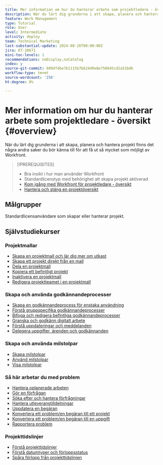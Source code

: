 ```yaml
---
title: Mer information om hur du hanterar arbete som projektledare - översikt
description: När du lärt dig grunderna i att skapa, planera och hantera projekt finns det några andra saker du bör känna till för att få ut så mycket som möjligt av Workfront.
feature: Work Management
type: Tutorial
role: User
level: Intermediate
activity: deploy
team: Technical Marketing
last-substantial-update: 2024-08-26T00:00:00Z
jira: KT-10671
mini-toc-levels: 1
recommendations: noDisplay,noCatalog
index: y
source-git-commit: 609df4be7b1115b7b624d9e8e758845cd2a51bdb
workflow-type: tm+mt
source-wordcount: '256'
ht-degree: 0%

---
```



# Mer information om hur du hanterar arbete som projektledare - översikt {#overview}

När du lärt dig grunderna i att skapa, planera och hantera projekt finns det några andra saker du bör känna till för att få ut så mycket som möjligt av Workfront.

>[!PREREQUISITES]
>
>* Bra insikt i hur man använder Workfront
>* Standardlicenstyp med behörighet att skapa projekt aktiverad
>* [Kom igång med Workfront för projektledare - översikt](https://experienceleague.adobe.com/?recommended=Workfront-U-1-2022.1.planners)
>* [Hantera och stäng en projektöversikt](https://experienceleague.adobe.com/?recommended=Workfront-U-1-2022.2.planners)


## Målgrupper

Standardlicensanvändare som skapar eller hanterar projekt.

## Självstudiekurser

### Projektmallar

* [Skapa en projektmall och lär dig mer om utkast](create-a-project-template.md)
* [Skapa ett projekt direkt från en mall](create-a-project-directly-from-a-template.md)
* [Dela en projektmall](share-a-project-template.md)
* [Kopiera ett befintligt projekt](/help/manage-work/manage-projects/copy-an-existing-project.md)
* [Inaktivera en projektmall](deactivate-a-project-template.md)
* [Redigera projektteamet i en projektmall](edit-the-project-team-in-a-project-template.md)


### Skapa och använda godkännandeprocesser

* [Skapa en godkännandeprocess för enstaka användning](create-a-single-use-approval-process.md)
* [Förstå gruppspecifika godkännandeprocesser](group-specific-approval-processes.md)
* [Bifoga och redigera befintliga godkännandeprocesser](attach-and-edit-existing-approval-processes.md)
* [Granska och godkänn digitalt arbete](review-and-approve-digital-work.md)
* [Förstå uppdateringar och meddelanden](understand-updates-and-notifications.md)
* [Delegera uppgifter, ärenden och godkännanden](delegate-approvals.md)


### Skapa och använda milstolpar

* [Skapa milstolpar](creating-milestones.md)
* [Använd milstolpar](apply-milestones.md)
* [Visa milstolpar](view-milestones.md)


### Så här arbetar du med problem

* [Hantera oplanerade arbeten](handle-unplanned-work.md)
* [Gör en förfrågan](make-a-request.md)
* [Söka efter och hantera förfrågningar](find-requests.md)
* [Hantera utleveranstilldelningar](manage-issue-assignments.md)
* [Uppdatera en begäran](update-a-request.md)
* [Konvertera ett problem/en begäran till ett projekt](create-a-project-from-a-request.md)
* [Konvertera ett problem/en begäran till en uppgift](convert-issues-to-other-work-items.md)
* [Rapportera problem](report-on-issues.md)


### Projekttidslinjer

* [Förstå projekttidslinjer](understand-project-timelines.md)
* [Förstå datumtyper och förloppsstatus](understand-task-dates-and-progress-status.md)
* [Spåra förlopp från projekttidslinjen](track-work-progress-from-the-project-timeline.md)



